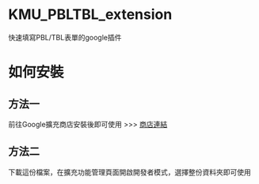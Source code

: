 # KMU_PBLTBL_extension
快速填寫PBL/TBL表單的google插件  
# 如何安裝
## 方法一
前往Google擴充商店安裝後即可使用 >>> [商店連結](https://chromewebstore.google.com/detail/tblpbl%E8%A9%95%E5%88%86%E5%B0%8F%E5%B7%A5%E5%85%B7/ffmekkdpfkjhdaipeicbabkpdgaghmdf?authuser=1&hl=zh-TW)
## 方法二  
下載這份檔案，在擴充功能管理頁面開啟開發者模式，選擇整份資料夾即可使用
